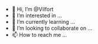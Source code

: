 - 👋 Hi, I’m @Vilfort
- 👀 I’m interested in ...
- 🌱 I’m currently learning ...
- 💞️ I’m looking to collaborate on ...
- 📫 How to reach me ...

<!---
Vilfort/Vilfort is a ✨ special ✨ repository because its `README.md` (this file) appears on your GitHub profile.
You can click the Preview link to take a look at your changes.
--->
